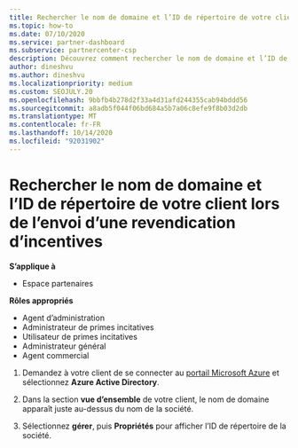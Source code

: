 ```yaml
---
title: Rechercher le nom de domaine et l’ID de répertoire de votre client
ms.topic: how-to
ms.date: 07/10/2020
ms.service: partner-dashboard
ms.subservice: partnercenter-csp
description: Découvrez comment rechercher le nom de domaine et l’ID de répertoire de votre client dans le portail Azure lorsque vous souhaitez soumettre une réclamation d’incentives.
author: dineshvu
ms.author: dineshvu
ms.localizationpriority: medium
ms.custom: SEOJULY.20
ms.openlocfilehash: 9bbfb4b278d2f33a4d31afd244355cab94bddd56
ms.sourcegitcommit: a8adb5f044f06bd684a5b7a06c8efe9f8b03d2db
ms.translationtype: MT
ms.contentlocale: fr-FR
ms.lasthandoff: 10/14/2020
ms.locfileid: "92031902"
---
```

# <a name="find-your-customers-domain-name-and-directory-id-when-submitting-an-incentives-claim"></a>Rechercher le nom de domaine et l’ID de répertoire de votre client lors de l’envoi d’une revendication d’incentives

**S’applique à**

- Espace partenaires

**Rôles appropriés**

- Agent d’administration
- Administrateur de primes incitatives
- Utilisateur de primes incitatives
- Administrateur général
- Agent commercial

1. Demandez à votre client de se connecter au [portail Microsoft Azure](https://portal.azure.com/#home) et sélectionnez **Azure Active Directory**.

2. Dans la section **vue d’ensemble** de votre client, le nom de domaine apparaît juste au-dessus du nom de la société.  

3. Sélectionnez **gérer**, puis **Propriétés** pour afficher l’ID de répertoire de la société.
